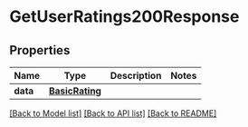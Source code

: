 # GetUserRatings200Response

## Properties
Name | Type | Description | Notes
------------ | ------------- | ------------- | -------------
**data** | [**BasicRating**](BasicRating.md) |  | 

[[Back to Model list]](../README.md#documentation-for-models) [[Back to API list]](../README.md#documentation-for-api-endpoints) [[Back to README]](../README.md)


